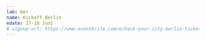 ```yaml
---
lab: ber
name: Kickoff Berlin
edate: 17-18 Juni
# signup-url: https://www.eventbrite.com/e/hack-your-city-berlin-tickets-16216673507
---
```

